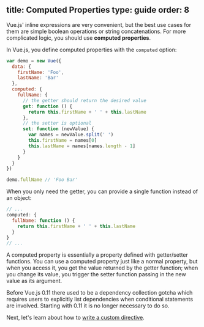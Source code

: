 title: Computed Properties
type: guide
order: 8
---

Vue.js' inline expressions are very convenient, but the best use cases for them are simple boolean operations or string concatenations. For more complicated logic, you should use **computed properties**.

In Vue.js, you define computed properties with the `computed` option:

``` js
var demo = new Vue({
  data: {
    firstName: 'Foo',
    lastName: 'Bar'
  },
  computed: {
    fullName: {
      // the getter should return the desired value
      get: function () {
        return this.firstName + ' ' + this.lastName
      },
      // the setter is optional
      set: function (newValue) {
        var names = newValue.split(' ')
        this.firstName = names[0]
        this.lastName = names[names.length - 1]
      }
    }
  }
})

demo.fullName // 'Foo Bar'
```

When you only need the getter, you can provide a single function instead of an object:

``` js
// ...
computed: {
  fullName: function () {
    return this.firstName + ' ' + this.lastName 
  }    
}
// ...
```

A computed property is essentially a property defined with getter/setter functions. You can use a computed property just like a normal property, but when you access it, you get the value returned by the getter function; when you change its value, you trigger the setter function passing in the new value as its argument.

<p class="tip">Before Vue.js 0.11 there used to be a dependency collection gotcha which requires users to explicitly list dependencies when conditional statements are involved. Starting with 0.11 it is no longer necessary to do so.</p>

Next, let's learn about how to [write a custom directive](/guide/custom-directive.html).